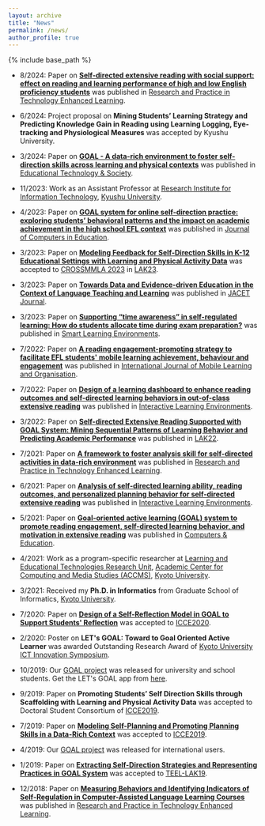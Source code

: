```yaml
---
layout: archive
title: "News"
permalink: /news/
author_profile: true
---
```


{% include base_path %}

* 8/2024: Paper on [**Self-directed extensive reading with social support: effect on reading and learning performance of high and low English proficiency students**](https://doi.org/10.58459/rptel.2025.20025) was published in [Research and Practice in Technology Enhanced Learning](https://rptel.apsce.net/index.php/RPTEL/article/view/2025-20025).

* 6/2024: Project proposal on **Mining Students’ Learning Strategy and Predicting Knowledge Gain in Reading using Learning Logging, Eye-tracking and Physiological Measures** was accepted by Kyushu University.

* 3/2024: Paper on [**GOAL - A data-rich environment to foster self-direction skills across learning and physical contexts**](https://doi.org/10.30191/ETS.202407_27(3).RP04) was published in [Educational Technology & Society](https://www.j-ets.net/collection/forthcoming-articles/27_3).

* 11/2023: Work as an Assistant Professor at [Research Institute for Information Technology](https://ri2t.kyushu-u.ac.jp/en/index-e.html), [Kyushu University](https://www.kyushu-u.ac.jp/en/).

* 4/2023: Paper on [**GOAL system for online self‑direction practice: exploring students’ behavioral patterns and the impact on academic achievement in the high school EFL context**](http://dx.doi.org/10.1007/s40692-023-00272-0) was published in [Journal of Computers in Education](https://www.springer.com/journal/40692).

* 3/2023: Paper on [**Modeling Feedback for Self-Direction Skills in K-12 Educational Settings with Learning and Physical Activity Data**](https://ceur-ws.org/Vol-3439/paper2.pdf) was accepted to [CROSSMMLA 2023](https://easychair.org/cfp/crossmmla23) in [LAK23](https://www.solaresearch.org/events/lak/lak23/).

* 3/2023: Paper on [**Towards Data and Evidence-driven Education in the Context of Language Teaching and Learning**](https://www.jacet.org/SelectedPapers/JACET61_2022_SP_9) was published in [JACET Journal](https://www.jacet.org/publication/jacet-journal/).

* 3/2023: Paper on [**Supporting “time awareness” in self-regulated learning: How do students allocate time during exam preparation?**](http://dx.doi.org/10.1186/s40561-023-00243-z) was published in [Smart Learning Environments](https://slejournal.springeropen.com/).

* 7/2022: Paper on [**A reading engagement-promoting strategy to facilitate EFL students' mobile learning achievement, behaviour and engagement**](https://doi.org/10.1504/IJMLO.2022.125968) was published in [International Journal of Mobile Learning and Organisation](https://www.inderscienceonline.com/journal/ijmlo).

* 7/2022: Paper on [**Design of a learning dashboard to enhance reading outcomes and self-directed learning behaviors in out-of-class extensive reading**](https://doi.org/10.1080/10494820.2022.2101126) was published in [Interactive Learning Environments](https://www.tandfonline.com/journals/nile20).

* 3/2022: Paper on [**Self-directed Extensive Reading Supported with GOAL System: Mining Sequential Patterns of Learning Behavior and Predicting Academic Performance**](https://doi.org/10.1145/3506860.3506889) was published in [LAK22](https://dl.acm.org/doi/proceedings/10.1145/3506860).

* 7/2021: Paper on [**A framework to foster analysis skill for self-directed activities in data-rich environment**](https://doi.org/10.1186/s41039-021-00170-y) was published in [Research and Practice in Technology Enhanced Learning](https://telrp.springeropen.com/).

* 6/2021: Paper on [**Analysis of self-directed learning ability, reading outcomes, and personalized planning behavior for self-directed extensive reading**](https://doi.org/10.1080/10494820.2021.1937660) was published in [Interactive Learning Environments](https://www.tandfonline.com/toc/nile20/current).

* 5/2021: Paper on [**Goal-oriented active learning (GOAL) system to promote reading engagement, self-directed learning behavior, and motivation in extensive reading**](https://doi.org/10.1016/j.compedu.2021.104239) was published in [Computers & Education](https://www.sciencedirect.com/journal/computers-and-education).

* 4/2021: Work as a program-specific researcher at [Learning and Educational Technologies Research Unit](https://www.let.media.kyoto-u.ac.jp/en/), [Academic Center for Computing and Media Studies (ACCMS)](https://www.media.kyoto-u.ac.jp/accms_web/en/), [Kyoto University](https://www.kyoto-u.ac.jp/en).

* 3/2021: Received my **Ph.D. in Informatics** from Graduate School of Informatics, [Kyoto University](https://www.kyoto-u.ac.jp/en).

* 7/2020: Paper on [**Design of a Self-Reflection Model in GOAL to Support Students' Reflection**](https://repository.kulib.kyoto-u.ac.jp/dspace/handle/2433/259785) was accepted to [ICCE2020](https://apsce.net/icce/icce2020/index.html).

* 2/2020: Poster on **LET's GOAL: Toward to Goal Oriented Active Learner** was awarded Outstanding Research Award of [Kyoto University ICT Innovation Symposium](http://ict-nw.i.kyoto-u.ac.jp/ict-innovation/14th/).

* 10/2019: Our [GOAL project](https://sites.google.com/view/letsgoal) was released for university and school students. Get the LET's GOAL app from [here](https://sites.google.com/view/letsgoal).

* 9/2019: Paper on **Promoting Students’ Self Direction Skills through Scaffolding with Learning and Physical Activity Data** was accepted to Doctoral Student Consortium of [ICCE2019](http://ilt.nutn.edu.tw/icce2019/).

* 7/2019: Paper on [**Modeling Self-Planning and Promoting Planning Skills in a Data-Rich Context**](https://www.researchgate.net/publication/337745707_Modeling_Self-Planning_and_Promoting_Planning_Skills_in_a_Data-Rich_Context) was accepted to [ICCE2019](http://ilt.nutn.edu.tw/icce2019/).

* 4/2019: Our [GOAL project](https://sites.google.com/view/letsgoal) was released for international users.

* 1/2019: Paper on [**Extracting Self-Direction Strategies and Representing Practices in GOAL System**](https://www.researchgate.net/publication/331398537_Extracting_Self-Direction_Strategies_and_Representing_Practices_in_GOAL_System) was accepted to [TEEL-LAK19](https://sites.google.com/view/teel-workshop/lak19).

* 12/2018: Paper on [**Measuring Behaviors and Identifying Indicators of Self-Regulation in Computer-Assisted Language Learning Courses**](https://rdcu.be/bcFJv) was published in [Research and Practice in Technology Enhanced Learning](https://telrp.springeropen.com/).

